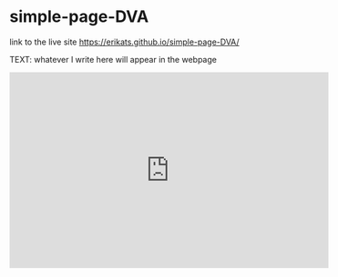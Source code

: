 # simple-page-DVA

link to the live site https://erikats.github.io/simple-page-DVA/

TEXT: whatever I write here will appear in the webpage

<iframe width="559.7702702702703" height="345.483922829582" seamless frameborder="0" scrolling="no" src="https://docs.google.com/spreadsheets/d/e/2PACX-1vT0_ScqbSQyLUSlCaEX8g64lyTm4PXDLdlpYVAgAvY4T85wgpXcBx1IPpLGYTZkW0XMejOuRmWeI7rB/pubchart?oid=541735389&amp;format=interactive"></iframe>
